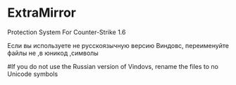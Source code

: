 # ExtraMirror
Protection System For Counter-Strike 1.6


Если вы используете не русскоязычную версию Виндовс, переименуйте файлы не ,в юникод ,символы

#If you do not use the Russian version of Vindovs, rename the files to no Unicode symbols
